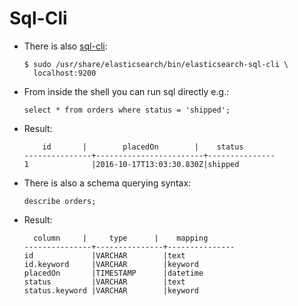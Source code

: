 # Sql-Cli

* There is also [sql-cli](https://www.elastic.co/guide/en/elasticsearch/reference/current/sql-cli.html):
  ```
  $ sudo /usr/share/elasticsearch/bin/elasticsearch-sql-cli \
    localhost:9200
  ```
* From inside the shell you can run sql directly e.g.:
  ```
  select * from orders where status = 'shipped';
  ```
* Result:
  ```
      id       |        placedOn        |    status     
  ---------------+------------------------+---------------
  1              |2016-10-17T13:03:30.830Z|shipped
  ```
* There is also a schema querying syntax:
  ```
  describe orders;
  ```
* Result:
  ```
    column     |     type      |    mapping    
  ---------------+---------------+---------------
  id             |VARCHAR        |text           
  id.keyword     |VARCHAR        |keyword        
  placedOn       |TIMESTAMP      |datetime       
  status         |VARCHAR        |text           
  status.keyword |VARCHAR        |keyword
  ```



